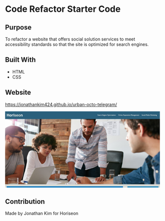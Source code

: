 # Code Refactor Starter Code

## Purpose
To refactor a website that offers social solution services to meet accessibility standards so that the site is optimized for search engines.


## Built With
* HTML
* CSS

## Website
https://jonathankim424.github.io/urban-octo-telegram/

![Website Screenshot](./assets/images/website-screenshot.jpg?raw=tru "Website Screenshot")

## Contribution
Made by Jonathan Kim for Horiseon
